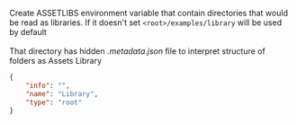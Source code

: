 Create ASSETLIBS environment variable that contain directories that would be read as libraries. If it doesn't set `<root>/examples/library` will be used by default
<br/><br/>
That directory has hidden *.metadata.json* file to interpret structure of folders as Assets Library
```json
{
    "info": "",
    "name": "Library",
    "type": "root"
}
```